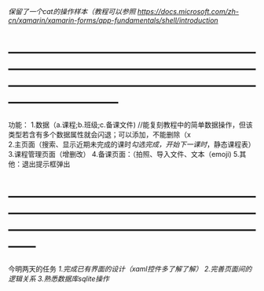 *保留了一个cat的操作样本（教程可以参照*
*https://docs.microsoft.com/zh-cn/xamarin/xamarin-forms/app-fundamentals/shell/introduction*

# —————————————————————————————————————————————————————————————— #
功能： 
1.数据（a.课程;b.班级;c.备课文件)                //能复刻教程中的简单数据操作，但该类型若含有多个数据属性就会闪退；可以添加，不能删除（x     
2.主页面（搜索、显示近期未完成的课时*勾选完成，开始下一课时*，静态课程表）
3.课程管理页面（增删改）
4.备课页面：（拍照、导入文件、文本（emoji)
5.其他：退出提示框弹出



# ———————————————————————————————————————————————————————— #
今明两天的任务
*1.完成已有界面的设计（xaml控件多了解了解）*
*2.完善页面间的逻辑关系*
*3.熟悉数据库sqlite操作*

